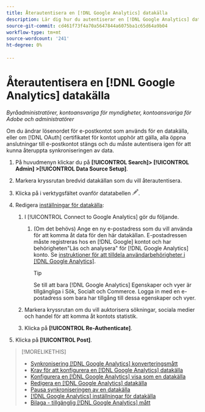 ```yaml
---
title: Återautentisera en [!DNL Google Analytics] datakälla
description: Lär dig hur du autentiserar en [!DNL Google Analytics] datakälla om du ändrar det associerade lösenordet eller om certifikatet upphör att gälla.
source-git-commit: cd461f73f4a70a5647844a6075ba1c65d64a9b04
workflow-type: tm+mt
source-wordcount: '241'
ht-degree: 0%

---
```


# Återautentisera en [!DNL Google Analytics] datakälla

*Byråadministratörer, kontoansvariga för myndigheter, kontoansvariga för Adobe och administratörer*

Om du ändrar lösenordet för e-postkontot som används för en datakälla, eller om [!DNL OAuth] certifikatet för kontot upphör att gälla, alla öppna anslutningar till e-postkontot stängs och du måste autentisera igen för att kunna återuppta synkroniseringen av data.

1. På huvudmenyn klickar du på **[!UICONTROL Search]> [!UICONTROL Admin] >[!UICONTROL Data Source Setup]**.

1. Markera kryssrutan bredvid datakällan som du vill återautentisera.

1. Klicka på i verktygsfältet ovanför datatabellen ![Redigera](/help/search-social-commerce/assets/edit.png "Redigera").

1. Redigera [inställningar för datakälla](data-source-settings.md):

   1. I [!UICONTROL Connect to Google Analytics] gör du följande.

      1. (Om det behövs) Ange en ny e-postadress som du vill använda för att komma åt data för den här datakällan. E-postadressen måste registreras hos en [!DNL Google] kontot och har behörigheten&quot;Läs och analysera&quot; för [!DNL Google Analytics] konto. Se [instruktioner för att tilldela användarbehörigheter i [!DNL Google Analytics]](https://support.google.com/analytics/answer/9305587).

         >[!TIP]
         >
         >Se till att bara [!DNL Google Analytics] Egenskaper och vyer är tillgängliga i Sök, Socialt och Commerce. Logga in med en e-postadress som bara har tillgång till dessa egenskaper och vyer.
   1. Markera kryssrutan om du vill auktorisera sökningar, sociala medier och handel för att komma åt kontots statistik.

   1. Klicka på **[!UICONTROL Re-Authenticate]**.


1. Klicka på **[!UICONTROL Post]**.

>[!MORELIKETHIS]
>
>* [Synkronisering [!DNL Google Analytics] konverteringsmått](data-source-about.md)
>* [Krav för att konfigurera en [!DNL Google Analytics] datakälla](data-source-prerequisites.md)
>* [Konfigurera en [!DNL Google Analytics] visa som en datakälla](data-source-configure.md)
>* [Redigera en [!DNL Google Analytics] datakälla](data-source-edit.md)
>* [Pausa synkroniseringen av en datakälla](data-source-pause.md)
>* [[!DNL Google Analytics] inställningar för datakälla](data-source-settings.md)
>* [Bilaga - tillgänglig [!DNL Google Analytics] mått](data-source-ga-metrics.md)

